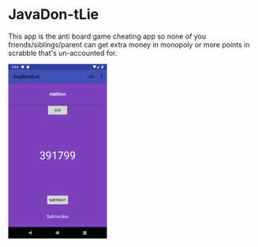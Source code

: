 # JavaDon-tLie

This app is the anti board game cheating app so none of you friends/siblings/parent can get extra money in monopoly or more points in scrabble that's un-accounted for.

<img src="https://github.com/Waynekellman/JavaDon-tLie/blob/master/app/src/main/java/com/nyc/javadontlie/assets/amount_pic.png" width="200">
